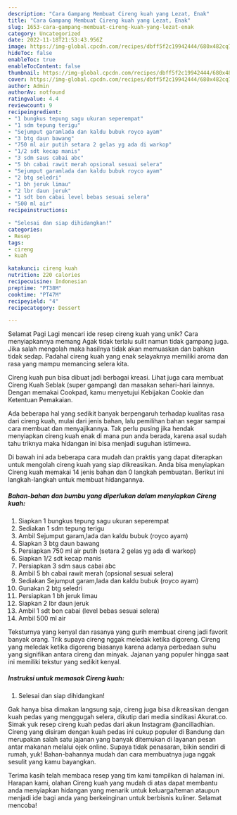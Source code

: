 ```yaml
---
description: "Cara Gampang Membuat Cireng kuah yang Lezat, Enak"
title: "Cara Gampang Membuat Cireng kuah yang Lezat, Enak"
slug: 1653-cara-gampang-membuat-cireng-kuah-yang-lezat-enak
category: Uncategorized
date: 2022-11-18T21:53:43.956Z
image: https://img-global.cpcdn.com/recipes/dbff5f2c19942444/680x482cq70/cireng-kuah-foto-resep-utama.jpg
hideToc: false
enableToc: true
enableTocContent: false
thumbnail: https://img-global.cpcdn.com/recipes/dbff5f2c19942444/680x482cq70/cireng-kuah-foto-resep-utama.jpg
cover: https://img-global.cpcdn.com/recipes/dbff5f2c19942444/680x482cq70/cireng-kuah-foto-resep-utama.jpg
author: Admin
authorAv: notfound
ratingvalue: 4.4
reviewcount: 9
recipeingredient:
- "1 bungkus tepung sagu ukuran seperempat"
- "1 sdm tepung terigu"
- "Sejumput garamlada dan kaldu bubuk royco ayam"
- "3 btg daun bawang"
- "750 ml air putih setara 2 gelas yg ada di warkop"
- "1/2 sdt kecap manis"
- "3 sdm saus cabai abc"
- "5 bh cabai rawit merah opsional sesuai selera"
- "Sejumput garamlada dan kaldu bubuk royco ayam"
- "2 btg seledri"
- "1 bh jeruk limau"
- "2 lbr daun jeruk"
- "1 sdt bon cabai level bebas sesuai selera"
- "500 ml air"
recipeinstructions:

- "Selesai dan siap dihidangkan!"
categories:
- Resep
tags:
- cireng
- kuah

katakunci: cireng kuah 
nutrition: 220 calories
recipecuisine: Indonesian
preptime: "PT38M"
cooktime: "PT47M"
recipeyield: "4"
recipecategory: Dessert

---
```



Selamat Pagi Lagi mencari ide resep cireng kuah yang unik? Cara menyiapkannya memang Agak tidak terlalu sulit namun tidak gampang juga. Jika salah mengolah maka hasilnya tidak akan memuaskan dan bahkan tidak sedap. Padahal cireng kuah yang enak selayaknya memiliki aroma dan rasa yang mampu memancing selera kita.


Cireng kuah pun bisa dibuat jadi berbagai kreasi. Lihat juga cara membuat Cireng Kuah Seblak (super gampang) dan masakan sehari-hari lainnya. Dengan memakai Cookpad, kamu menyetujui Kebijakan Cookie dan Ketentuan Pemakaian.

Ada beberapa hal yang sedikit banyak berpengaruh terhadap kualitas rasa dari cireng kuah, mulai dari jenis bahan, lalu pemilihan bahan segar sampai cara membuat dan menyajikannya. Tak perlu pusing jika hendak menyiapkan cireng kuah enak di mana pun anda berada, karena asal sudah tahu triknya maka hidangan ini bisa menjadi suguhan istimewa.


Di bawah ini ada beberapa cara mudah dan praktis yang dapat diterapkan untuk mengolah cireng kuah yang siap dikreasikan. Anda bisa menyiapkan Cireng kuah memakai 14 jenis bahan dan 0 langkah pembuatan. Berikut ini langkah-langkah untuk membuat hidangannya.

<!--inarticleads1-->

##### Bahan-bahan dan bumbu yang diperlukan dalam menyiapkan Cireng kuah:

1. Siapkan 1 bungkus tepung sagu ukuran seperempat
1. Sediakan 1 sdm tepung terigu
1. Ambil Sejumput garam,lada dan kaldu bubuk (royco ayam)
1. Siapkan 3 btg daun bawang
1. Persiapkan 750 ml air putih (setara 2 gelas yg ada di warkop)
1. Siapkan 1/2 sdt kecap manis
1. Persiapkan 3 sdm saus cabai abc
1. Ambil 5 bh cabai rawit merah (opsional sesuai selera)
1. Sediakan Sejumput garam,lada dan kaldu bubuk (royco ayam)
1. Gunakan 2 btg seledri
1. Persiapkan 1 bh jeruk limau
1. Siapkan 2 lbr daun jeruk
1. Ambil 1 sdt bon cabai (level bebas sesuai selera)
1. Ambil 500 ml air


Teksturnya yang kenyal dan rasanya yang gurih membuat cireng jadi favorit banyak orang. Trik supaya cireng nggak meledak ketika digoreng. Cireng yang meledak ketika digoreng biasanya karena adanya perbedaan suhu yang signifikan antara cireng dan minyak. Jajanan yang populer hingga saat ini memiliki tekstur yang sedikit kenyal. 

<!--inarticleads2-->

##### Instruksi untuk memasak Cireng kuah:


1. Selesai dan siap dihidangkan!

Gak hanya bisa dimakan langsung saja, cireng juga bisa dikreasikan dengan kuah pedas yang menggugah selera, dikutip dari media sindikasi Akurat.co. Simak yuk resep cireng kuah pedas dari akun Instagram @ancilladhian. Cireng yang disiram dengan kuah pedas ini cukup populer di Bandung dan merupakan salah satu jajanan yang banyak ditemukan di layanan pesan antar makanan melalui ojek online. Supaya tidak penasaran, bikin sendiri di rumah, yuk! Bahan-bahannya mudah dan cara membuatnya juga nggak sesulit yang kamu bayangkan. 

Terima kasih telah membaca resep yang tim kami tampilkan di halaman ini. Harapan kami, olahan Cireng kuah yang mudah di atas dapat membantu anda menyiapkan hidangan yang menarik untuk keluarga/teman ataupun menjadi ide bagi anda yang berkeinginan untuk berbisnis kuliner. Selamat mencoba!
